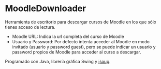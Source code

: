 # MoodleDownloader

Herramienta de escritorio para descargar cursos de Moodle en los que sólo tienes acceso de lectura.
  * Moodle URL: Indica la url completa del curso de Moodle
  * Usuario y Password: Por defecto intenta acceder al Moodle en modo invitado (usuario y password guest), pero se puede indicar un usuario y password propios de Moodle para acceder al curso a descargar.

Programado con Java, librería gráfica Swing y [jsoup](http://www.jsoup.com).
